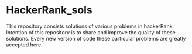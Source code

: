 # HackerRank_sols
This repository consists solutions of various problems in hackerRank.
Intention of this repository is to share and improve the quality of these solutions.
Every new version of code these particular problems are greatly accepted here.
